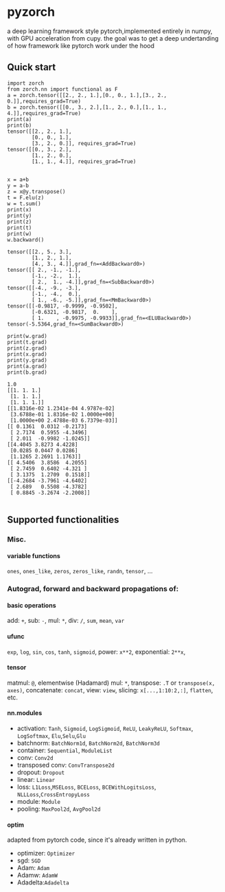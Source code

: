 # pyzorch
a deep learning framework style pytorch,implemented entirely in numpy, with GPU acceleration from cupy.
the goal was to get a deep undertanding of how framework like pytorch work under the hood

## Quick start
```
import zorch
from zorch.nn import functional as F
a = zorch.tensor([[2., 2., 1.],[0., 0., 1.],[3., 2., 0.]],requires_grad=True)
b = zorch.tensor([[0., 3., 2.],[1., 2., 0.],[1., 1., 4.]],requires_grad=True)
print(a)
print(b)
tensor([[2., 2., 1.],
        [0., 0., 1.],
        [3., 2., 0.]], requires_grad=True)
tensor([[0., 3., 2.],
        [1., 2., 0.],
        [1., 1., 4.]], requires_grad=True)


x = a+b
y = a-b
z = x@y.transpose()
t = F.elu(z)
w = t.sum()
print(x)
print(y)
print(z)
print(t)
print(w)
w.backward()

tensor([[2., 5., 3.],
        [1., 2., 1.],
        [4., 3., 4.]],grad_fn=<AddBackward0>)
tensor([[ 2., -1., -1.],
        [-1., -2.,  1.],
        [ 2.,  1., -4.]],grad_fn=<SubBackward0>)
tensor([[-4., -9., -3.],
        [-1., -4.,  0.],
        [ 1., -6., -5.]],grad_fn=<MmBackward0>)
tensor([[-0.9817, -0.9999, -0.9502],
        [-0.6321, -0.9817,  0.    ],
        [ 1.    , -0.9975, -0.9933]],grad_fn=<ELUBackward0>)
tensor(-5.5364,grad_fn=<SumBackward0>)

print(w.grad)
print(t.grad)
print(z.grad)
print(x.grad)
print(y.grad)
print(a.grad)
print(b.grad)

1.0
[[1. 1. 1.]
 [1. 1. 1.]
 [1. 1. 1.]]
[[1.8316e-02 1.2341e-04 4.9787e-02]
 [3.6788e-01 1.8316e-02 1.0000e+00]
 [1.0000e+00 2.4788e-03 6.7379e-03]]
[[ 0.1361  0.0312 -0.2173]
 [ 2.7174  0.5955 -4.3496]
 [ 2.011  -0.9982 -1.0245]]
[[4.4045 3.8273 4.4228]
 [0.0285 0.0447 0.0286]
 [1.1265 2.2691 1.1763]]
[[ 4.5406  3.8586  4.2055]
 [ 2.7459  0.6402 -4.321 ]
 [ 3.1375  1.2709  0.1518]]
[[-4.2684 -3.7961 -4.6402]
 [ 2.689   0.5508 -4.3782]
 [ 0.8845 -3.2674 -2.2008]]
 
 ```
 
 ## Supported functionalities
### Misc. 
#### variable functions
`ones`, `ones_like`, `zeros`, `zeros_like`, `randn`, `tensor`, ...   
 
### Autograd, forward and backward propagations of:
#### basic operations   
add: `+`, sub: `-`, mul: `*`, div: `/`, `sum`, `mean`, `var`      

#### ufunc  
`exp`, `log`, `sin`, `cos`, `tanh`, `sigmoid`, power: `x**2`, exponential: `2**x`,

#### tensor  
matmul: `@`, elementwise (Hadamard) mul: `*`, transpose: `.T` or `transpose(x, axes)`, concatenate: `concat`, view: `view`, slicing: `x[...,1:10:2,:]`, `flatten`, etc.       

#### nn.modules  
* activation: `Tanh`, `Sigmoid`, `LogSigmoid`, `ReLU`, `LeakyReLU`, `Softmax`, `LogSoftmax`, `Elu`,`Selu`,`Glu`    
* batchnorm: `BatchNorm1d`, `BatchNorm2d`, `BatchNorm3d`   
* container: `Sequential`, `ModuleList`  
* conv: `Conv2d`  
* transposed conv: `ConvTranspose2d`
* dropout: `Dropout`    
* linear: `Linear`    
* loss: `L1Loss`,`MSELoss`, `BCELoss`, `BCEWithLogitsLoss`, `NLLLoss`,`CrossEntropyLoss`  
* module: `Module`  
* pooling: `MaxPool2d`, `AvgPool2d`  
 
 

#### optim    
adapted from pytorch code, since it's already written in python.
* optimizer: `Optimizer`   
* sgd: `SGD`
* Adam: `Adam`  
* Adamw: `AdamW`  
* Adadelta:`Adadelta`

